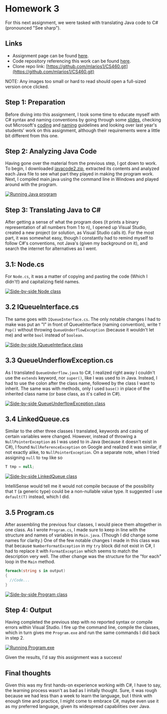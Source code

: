 # Homework 3

For this next assignment, we were tasked with translating Java code to C# (pronounced "See sharp").

## Links

* Assignment page can be found [here](http://www.wou.edu/~morses/classes/cs46x/assignments/HW3_1819.html).
* Code repository referencing this work can be found [here](https://github.com/mlarios1/CS460/tree/master/hw3).
* Clone repo link: [https://github.com/mlarios1/CS460.git](https://github.com/mlarios1/CS460.git)

NOTE: Any images too small or hard to read should open a full-sized version once clicked.

## Step 1: Preparation

Before diving into this assignment, I took some time to educate myself with C# syntax and naming conventions by going through some [slides](http://www.wou.edu/~morses/classes/cs46x/presentations/CS460_3.html#/), checking out Microsoft's [coding](https://docs.microsoft.com/en-us/dotnet/csharp/programming-guide/inside-a-program/coding-conventions) and [naming](https://docs.microsoft.com/en-us/dotnet/standard/design-guidelines/naming-guidelines) guidelines and looking over last year's students' work on this assignment, although their requirements were a little bit different from this one.

## Step 2: Analyzing Java Code

Having gone over the material from the previous step, I got down to work. To begin, I downloaded [javacode2.zip](http://www.wou.edu/~morses/classes/cs46x/assignments/javacode2.zip), extracted its contents and analyzed each Java file to see what part they played in making the program work. Next, I compiled main.java using the command line in Windows and played around with the program.

[![Running Java program](https://mlarios1.github.io/mlarios1.github.io/CS460/HW3/java_main.gif)](https://mlarios1.github.io/mlarios1.github.io/CS460/HW3/java_main.gif)

## Step 3: Translating Java to C#

After getting a sense of what the program does (it prints a binary representation of all numbers from 1 to n), I opened up Visual Studio, created a new project (or solution, as Visual Studio calls it). For the most part, it was somewhat easy, though I constantly had to remind myself to follow C#'s conventions, not Java's (given my background on it), and search the internet for alternatives as I went.

## 3.1: Node.cs

For ```Node.cs```, it was a matter of copying and pasting the code (Which I didn't!) and capitalizing field names.

[![Side-by-side Node class](https://mlarios1.github.io/mlarios1.github.io/CS460/HW3/nodeclass.PNG)](https://mlarios1.github.io/mlarios1.github.io/CS460/HW3/nodeclass.PNG)

## 3.2 IQueueInterface.cs

The same goes with ```IQueueInterface.cs```. The only notable changes I had to make was put an "I" in front of QueueInterface (naming convention), write ```T Pop()``` without throwing ```QueueUnderflowException``` (because it wouldn't let me) and write ```bool``` instead of ```boolean```.

[![Side-by-side IQueueInterface class](https://mlarios1.github.io/mlarios1.github.io/CS460/HW3/interfaceclass.PNG)](https://mlarios1.github.io/mlarios1.github.io/CS460/HW3/interfaceclass.PNG)

## 3.3 QueueUnderflowException.cs

As I translated ```QueueUnderflow.java``` to C#, I realized right away I couldn't use the ```extends``` keyword, nor ```super()```, like I was used to in Java. Instead, I had to use the colon after the class name, followed by the class I want to inherit. The same was with methods, only I used ```base()``` in place of the inherited class name (or base class, as it's called in C#).

[![Side-by-side QueueUnderflowException class](https://mlarios1.github.io/mlarios1.github.io/CS460/HW3/queueunderflowclass.PNG)](https://mlarios1.github.io/mlarios1.github.io/CS460/HW3/queueunderflowclass.PNG)

## 3.4 LinkedQueue.cs

Similar to the other three classes I translated, keywords and casing of certain variables were changed. However, instead of throwing a ```NullPointerException``` as I was used to in Java (because it doesn't exist in C#), I found ```NullReferenceException``` on Google and realized it was similar, if not exactly alike, to ```NullPointerException```. On a separate note, when I tried assigning ```null``` to ```tmp``` like so

```C#
T tmp = null;
```

[![Side-by-side LinkedQueue class](https://mlarios1.github.io/mlarios1.github.io/CS460/HW3/linkedqueueclass.PNG)](https://mlarios1.github.io/mlarios1.github.io/CS460/HW3/linkedqueueclass.PNG)

IntelliSense would tell me it would not compile because of the possibility that ```T``` (a generic type) could be a non-nullable value type. It suggested I use ```default(T)``` instead, which I did.

## 3.5 Program.cs

After assembling the previous four classes, I would piece them altogether in one class. As I wrote ```Program.cs```, I made sure to keep in line with the structure and names of variables in ```Main.java```. (Though I did change some names for clarity.) One of the few notable changes I made in this class was that because ```NumberFormatException``` in my ```try``` block did not exist in C#, I had to replace it with ```FormatException``` which seems to match the description very well. The other change was the structure for the "for each" loop in the ```Main``` method.

```C#
foreach(string s in output)
{
  //Code...
}
```

[![Side-by-side Program class](https://mlarios1.github.io/mlarios1.github.io/CS460/HW3/programclass.PNG)](https://mlarios1.github.io/mlarios1.github.io/CS460/HW3/programclass.PNG)

## Step 4: Output

Having completed the previous step with no reported syntax or compile errors within Visual Studio. I fire up the command line, compile the classes, which in turn gives me ```Program.exe``` and run the same commands I did back in step 2.

[![Running Program.exe](https://mlarios1.github.io/mlarios1.github.io/CS460/HW3/cs_program.gif)](https://mlarios1.github.io/mlarios1.github.io/CS460/HW3/cs_program.gif)

Given the results, I'd say this assignment was a success!

## Final thoughts

Given this was my first hands-on experience working with C#, I have to say, the learning process wasn't as bad as I initally thought. Sure, it was rough because we had less than a week to learn the language, but I think with enough time and practice, I might come to embrace C#, maybe even use it as my preferred language, given its widespread capabilities over Java.
